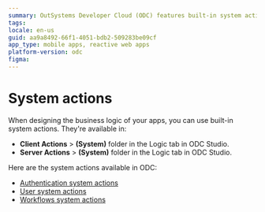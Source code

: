 ```yaml
---
summary: OutSystems Developer Cloud (ODC) features built-in system actions accessible through the Logic tab for both client and server actions.
tags:
locale: en-us
guid: aa9a8492-66f1-4051-bdb2-509283be09cf
app_type: mobile apps, reactive web apps
platform-version: odc
figma:
---
```


# System actions

When designing the business logic of your apps, you can use built-in system actions. They're available in:

* **Client Actions** > **(System)** folder in the Logic tab in ODC Studio.
* **Server Actions** > **(System)** folder in the Logic tab in ODC Studio.

Here are the system actions available in ODC:

* [Authentication system actions](auth.md)
* [User system actions](user.md)
* [Workflows system actions](workflows.md)
